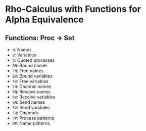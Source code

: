# Rho-Calculus with Functions for Alpha Equivalence

## Functions: Proc -> Set
* `N`: Names
* `V`: Variables
* `Q`: Quoted processes
* `BN`: Bound names
* `FN`: Free names
* `BV`: Bound variables
* `FV`: Free variables
* `CH`: Channel names
* `RN`: Receive names
* `RV`: Receive variables
* `SN`: Send names
* `SV`: Send variables
* `CH`: Channels
* `PP`: Process patterns
* `NP`: Name patterns
